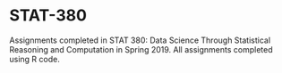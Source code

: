 # STAT-380
Assignments completed in STAT 380: Data Science Through Statistical Reasoning and Computation in Spring 2019. All assignments completed using R code.
